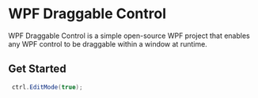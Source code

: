 WPF Draggable Control
====================

WPF Draggable Control is a simple open-source WPF project that enables any WPF control to be draggable within a window at runtime. 

## Get Started

```csharp
 ctrl.EditMode(true);
 ```
